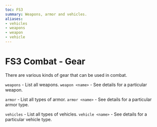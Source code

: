 ```yaml
---
toc: FS3
summary: Weapons, armor and vehicles.
aliases:
- vehicles
- weapons
- weapon
- vehicle
---
```

# FS3 Combat - Gear

There are various kinds of gear that can be used in combat.

`weapons` - List all weapons.
`weapon <name>` - See details for a particular weapon.

`armor` - List all types of armor.
`armor <name>` - See details for a particular armor type.

`vehicles` - List all types of vehicles.
`vehicle <name>` - See details for a particular vehicle type.

